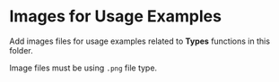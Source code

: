 # Images for Usage Examples

Add images files for usage examples related to **Types** functions in this folder.

Image files must be using `.png` file type.
